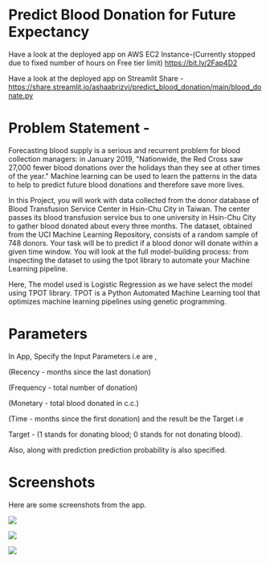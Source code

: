 # Predict Blood Donation for Future Expectancy

Have a look at the deployed app on AWS EC2 Instance-(Currently stopped due to fixed number of hours on Free tier limit)
https://bit.ly/2Fap4D2

Have a look at the deployed app on Streamlit Share -
https://share.streamlit.io/ashaabrizvi/predict_blood_donation/main/blood_donate.py

# Problem Statement - 

Forecasting blood supply is a serious and recurrent problem for blood collection managers: in January 2019, "Nationwide, the Red Cross saw 27,000 fewer blood donations over the holidays than they see at other times of the year." Machine learning can be used to learn the patterns in the data to help to predict future blood donations and therefore save more lives.

In this Project, you will work with data collected from the donor database of Blood Transfusion Service Center in Hsin-Chu City in Taiwan. The center passes its blood transfusion service bus to one university in Hsin-Chu City to gather blood donated about every three months. The dataset, obtained from the UCI Machine Learning Repository, consists of a random sample of 748 donors. Your task will be to predict if a blood donor will donate within a given time window. You will look at the full model-building process: from inspecting the dataset to using the tpot library to automate your Machine Learning pipeline.


Here, The model used is Logistic Regression as we have select the model using TPOT library. TPOT is a Python Automated Machine Learning tool that optimizes machine learning pipelines using genetic programming.

# Parameters

In App, Specify the Input Parameters i.e are ,

(Recency - months since the last donation)

(Frequency - total number of donation)

(Monetary - total blood donated in c.c.)

(Time - months since the first donation) and the result be the Target i.e

Target - (1 stands for donating blood; 0 stands for not donating blood).

Also, along with prediction prediction probability is also specified.

# Screenshots

Here are some screenshots from the app.

![](screenshots/1.png)

![](screenshots/2.png)

![](screenshots/3.png)



